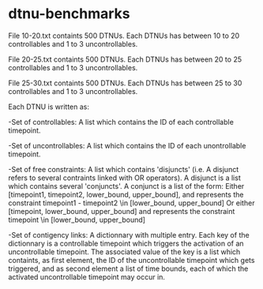 # dtnu-benchmarks

File 10-20.txt containts 500 DTNUs. Each DTNUs has between 10 to 20 controllables and 1 to 3 uncontrollables.

File 20-25.txt containts 500 DTNUs. Each DTNUs has between 20 to 25 controllables and 1 to 3 uncontrollables.

File 25-30.txt containts 500 DTNUs. Each DTNUs has between 25 to 30 controllables and 1 to 3 uncontrollables.

Each DTNU is written as:

-Set of controllables: A list which contains the ID of each controllable timepoint.

-Set of uncontrollables: A list which contains the ID of each unontrollable timepoint.

-Set of free constraints: A list which contains 'disjuncts' (i.e. A disjunct refers to several contraints linked with OR operators). A disjunct is a list which contains several 'conjuncts'. 
A conjunct is a list of the form: 
Either [timepoint1, timepoint2, lower_bound, upper_bound], and represents the constraint timepoint1 - timepoint2 \in [lower_bound, upper_bound]
Or either [timepoint, lower_bound, upper_bound] and represents the constraint timepoint \in [lower_bound, upper_bound]

-Set of contigency links: A dictionnary with multiple entry. Each key of the dictionnary is a controllable timepoint which triggers the activation of an uncontrollable timepoint. The associated value of the key is a list which containts, as first element, the ID of the uncontrollable timepoint which gets triggered, and as second element a list of time bounds, each of which the activated uncontrollable timepoint may occur in.
